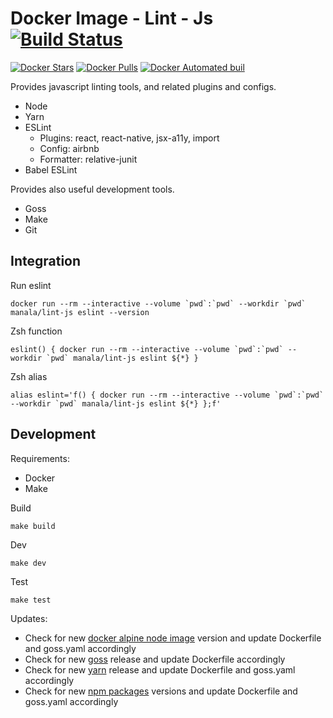 # Docker Image - Lint - Js [![Build Status](https://travis-ci.org/manala/docker-image-lint-js.svg?branch=master)](https://travis-ci.org/manala/docker-image-lint-js)

[![Docker Stars](https://img.shields.io/docker/stars/manala/lint-js.svg)]()
[![Docker Pulls](https://img.shields.io/docker/pulls/manala/lint-js.svg)]()
[![Docker Automated buil](https://img.shields.io/docker/automated/manala/lint-js.svg)]()

Provides javascript linting tools, and related plugins and configs.

- Node
- Yarn
- ESLint
  - Plugins: react, react-native, jsx-a11y, import
  - Config: airbnb
  - Formatter: relative-junit
- Babel ESLint

Provides also useful development tools.

- Goss
- Make
- Git

## Integration

Run eslint
```
docker run --rm --interactive --volume `pwd`:`pwd` --workdir `pwd` manala/lint-js eslint --version
```

Zsh function
```
eslint() { docker run --rm --interactive --volume `pwd`:`pwd` --workdir `pwd` manala/lint-js eslint ${*} }
```

Zsh alias
```
alias eslint='f() { docker run --rm --interactive --volume `pwd`:`pwd` --workdir `pwd` manala/lint-js eslint ${*} };f'
```

## Development

Requirements:
- Docker
- Make

Build
```
make build
```

Dev
```
make dev
```

Test
```
make test
```

Updates:
- Check for new [docker alpine node image](https://hub.docker.com/_/node) version and update Dockerfile and goss.yaml accordingly
- Check for new [goss](https://github.com/aelsabbahy/goss/releases) release and update Dockerfile accordingly
- Check for new [yarn](https://github.com/yarnpkg/yarn/releases) release and update Dockerfile and goss.yaml accordingly
- Check for new [npm packages](https://www.npmjs.com/) versions and update Dockerfile and goss.yaml accordingly
